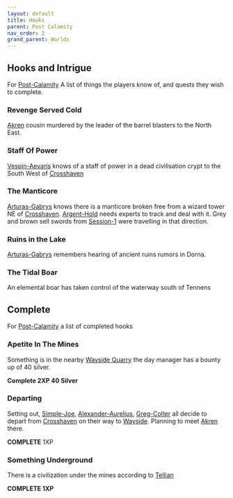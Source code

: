```yaml
---
layout: default
title: Hooks
parent: Post Calamity
nav_order: 2
grand_parent: Worlds
---
```

## Hooks and Intrigue
For [Post-Calamity](Post-Calamity) A list of things the players know of, and quests they wish to complete.

### Revenge Served Cold
[Akren](Akren) cousin murdered by the leader of the barrel blasters to the North East.

### Staff Of Power
[Vespin-Aevaris](Vespin-Aevaris) knows of a staff of power in a dead civilisation crypt to the South West of [Crosshaven](Crosshaven)

### The Manticore
[Arturas-Gabrys](Arturas-Gabrys) knows there is a manticore broken free from a wizard tower NE of [Crosshaven](Crosshaven). [Argent-Hold](Argent-Hold) needs experts to track and deal with it. Grey and brown sell swords from [Session-1](Session-1) were travelling in that direction.

### Ruins in the Lake
[Arturas-Gabrys](Arturas-Gabrys) remembers hearing of ancient ruins rumors in Dorna.

### The Tidal Boar
An elemental boar has taken control of the waterway south of Tennens

## Complete
For [Post-Calamity](Post-Calamity) a list of completed hooks

### Apetite In The Mines
Something is in the nearby [Wayside Quarry](Wayside#Wayside%20Quarry) the day manager has a bounty up of 40 silver.

**Complete 2XP 40 Silver**

### Departing
Setting out, [Simple-Joe](Simple-Joe), [Alexander-Aurelius](Alexander-Aurelius), [Greg-Colter](Greg-Colter) all decide to depart from [Crosshaven](Crosshaven) on their way to [Wayside](Wayside). Planning to meet [Akren](Akren) there.

**COMPLETE** 1XP

### Something Underground
There is a civilization under the mines according to [Tellian](Session-2#Tellian)

**COMPLETE 1XP**